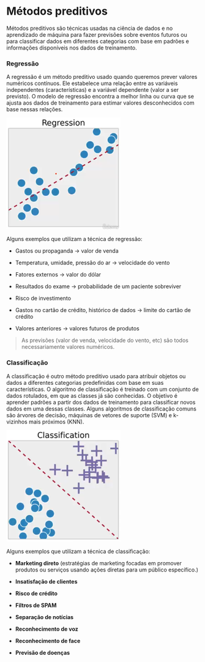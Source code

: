 # Métodos preditivos

Métodos preditivos são técnicas usadas na ciência de dados e no aprendizado de máquina para fazer previsões sobre eventos futuros ou para classificar dados em diferentes categorias com base em padrões e informações disponíveis nos dados de treinamento.

### **Regressão** 

A regressão é um método preditivo usado quando queremos prever valores numéricos contínuos. Ele estabelece uma relação entre as variáveis independentes (características) e a variável dependente (valor a ser previsto). O modelo de regressão encontra a melhor linha ou curva que se ajusta aos dados de treinamento para estimar valores desconhecidos com base nessas relações. 

![](./assets/representacao-regressao.png)

Alguns exemplos que utilizam a técnica de regressão:

- Gastos ou propaganda ->  valor de venda

- Temperatura, umidade, pressão do ar -> velocidade do vento

- Fatores externos -> valor do dólar

- Resultados do exame -> probabilidade de um paciente sobreviver

- Risco de investimento

- Gastos no cartão de crédito, histórico de dados -> limite do cartão de crédito

- Valores anteriores -> valores futuros de produtos

> As previsões (valor de venda, velocidade do vento, etc) são todos necessariamente valores numéricos.

### **Classificação** 

A classificação é outro método preditivo usado para atribuir objetos ou dados a diferentes categorias predefinidas com base em suas características. O algoritmo de classificação é treinado com um conjunto de dados rotulados, em que as classes já são conhecidas. O objetivo é aprender padrões a partir dos dados de treinamento para classificar novos dados em uma dessas classes. Alguns algoritmos de classificação comuns são árvores de decisão, máquinas de vetores de suporte (SVM) e k-vizinhos mais próximos (KNN).

![](./assets/representacao-classificacao.png)

Alguns exemplos que utilizam a técnica de classificação:

- **Marketing direto** (estratégias de marketing focadas em promover produtos ou serviços usando ações diretas para um público específico.)

- **Insatisfação de clientes**

- **Risco de crédito**

- **Filtros de SPAM**

- **Separação de notícias**

- **Reconhecimento de voz**

- **Reconhecimento de face**

- **Previsão de doenças**